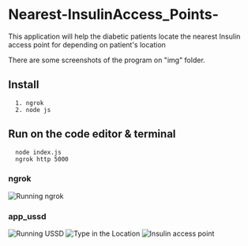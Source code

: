 # Nearest-InsulinAccess_Points-
This application will help the diabetic patients locate the nearest Insulin access point for depending on patient's location

There are some screenshots of the program on "img" folder.

  ## Install 
      1. ngrok
      2. node js
  ## Run on the code editor & terminal
      node index.js
      ngrok http 5000
  ### ngrok
      
   ![Running ngrok](https://github.com/victorpreston/Nearest-InsulinAccess_Points-/assets/112781610/f1892b9f-b6a3-43ed-a09d-8bfbda4e5edd)
  ### app_ussd
   ![Running USSD](https://github.com/victorpreston/Nearest-InsulinAccess_Points-/assets/112781610/87214929-5aed-4335-9107-13f7ff5ef3da)
   ![Type in the Location](https://github.com/victorpreston/Nearest-InsulinAccess_Points-/assets/112781610/fa99cf69-edf6-4e5f-8aa8-910ce3170008)
   ![Insulin access point](https://github.com/victorpreston/Nearest-InsulinAccess_Points-/assets/112781610/ec11c25b-882e-49e0-a5b4-0f1c4be7aa75)
